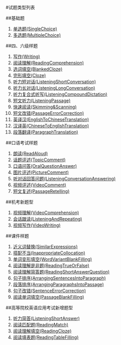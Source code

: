 #试题类型列表

##基础题

1. [单选题(SingleChoice)](types/md/SingleChoice.md)
2. [多选题(MultipleChoice)](types/md/MultipleChoice.md)

##四、六级样题

1. [写作(Writing)](types/md/Writing.md)
2. [阅读理解(ReadingComprehension)](types/md/ReadingComprehension.md)
3. [选词填空(BlankedCloze)](types/md/BlankedCloze.md)
4. [完形填空(Cloze)](types/md/Cloze.md)
5. [听力短对话(ListeningShortConversation)](types/md/ListeningShortConversation.md)
6. [听力长对话(ListeningLongConversation)](types/md/ListeningLongConversation.md)
7. [听力复合式听写(ListeningCompoundDictation)](types/md/ListeningCompoundDictation.md)
8. [短文听力(ListeningPassage)](types/md/ListeningPassage.md)
9. [快速阅读(Skimming&Scanning)](types/md/Skimming&Scanning.md)
10. [短文改错(PassageErrorCorrection)](types/md/PassageErrorCorrection.md)
11. [英译汉(EnglishToChineseTranslation)](types/md/EnglishToChineseTranslation.md)
12. [汉译英(ChineseToEnglishTranslation)](types/md/ChineseToEnglishTranslation.md)
13. [段落翻译(ParagraphTranslation)](types/md/ParagraphTranslation.md)

##口语考试样题

1. [朗读(ReadAloud)](types/md/ReadAloud.md)
2. [话题评述(TopicComment)](types/md/TopicComment.md)
3. [口语问答(OralQuestionAnswer)](types/md/OralQuestionAnswer.md)
4. [图片评述(PictureComment)](types/md/PictureComment.md)
5. [听对话回答问题(ListeningConversationAnswering)](types/md/ListeningConversationAnswering.md)
6. [视频评述(VideoComment)](types/md/VideoComment.md)
7. [短文复述(PassageRetelling)](types/md/PassageRetelling.md)

##机考新题型

1. [视频理解(VideoComprehension)](types/md/VideoComprehension.md)
2. [会话跟读(ListeningAndRepeating)](types/md/ListeningAndRepeating.md)
3. [视频写作(VideoWriting)](types/md/VideoWriting.md)

##课件样题

1. [近义词替换(SimilarExpressions)](types/md/SimilarExpressions.md)
2. [搭配不当(InappropriateCollocation)](types/md/InappropriateCollocation.md)
3. [单词变形填空(WordVariantBlankFilling)](types/md/WordVariantBlankFilling.md)
4. [阅读理解是非题(ReadingTrueOrFalse)](types/md/ReadingTrueOrFalse.md)
5. [阅读理解简答题(ReadingShortAnswerQuestion)](types/md/ReadingShortAnswerQuestion.md)
6. [句子排序(ArrangingSentencesIntoParagraph)](types/md/ArrangingSentencesIntoParagraph.md)
7. [段落排序(ArrangingParagraphsIntoPassage)](types/md/ArrangingParagraphsIntoPassage.md)
8. [句子改错(SentenceErrorCorrection)](types/md/SentenceErrorCorrection.md)
9. [阅读单词填空(PassageBlankFilling)](types/md/PassageBlankFilling.md)

##高等院校英语应用考试新增题型

1. [听力简答(ListeningShortAnswer)](types/md/ListeningShortAnswer.md)
2. [阅读匹配题(ReadingMatch)](types/md/ReadingMatch.md)
3. [阅读理解填空(ReadingCloze)](types/md/ReadingCloze.md)
4. [阅读填表题(ReadingTableFilling)](types/md/ReadingTableFilling.md)


